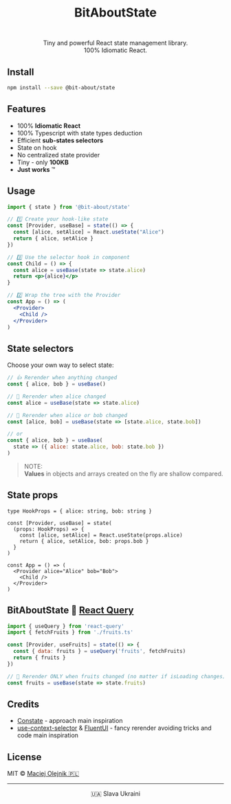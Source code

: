 # <p align="center">BitAboutState</p>
<p align="center">
<img alt="" src="https://user-images.githubusercontent.com/1496580/160495578-c4a54e53-7c5f-4bc3-9db3-a45c6ed45394.png" /><br/>
<a href="https://www.npmjs.com/package/@bit-about/state"><img alt="" src="https://img.shields.io/npm/v/@bit-about/state.svg" /></a>
<img alt="" src="https://img.shields.io/bundlephobia/min/@bit-about/state?label=size" />
<img alt="" src="https://img.shields.io/codecov/c/github/bit-about/state" />
<br />
Tiny and powerful React state management library.<br />
100% Idiomatic React.<br />
</p>

## Install

```bash
npm install --save @bit-about/state
```

## Features

- 100% **Idiomatic React**
- 100% Typescript with state types deduction
- Efficient **sub-states selectors**
- State on hook
- No centralized state provider
- Tiny - only **100KB**
- **Just works** ™

## Usage

```jsx
import { state } from '@bit-about/state'

// 1️⃣ Create your hook-like state
const [Provider, useBase] = state(() => {
  const [alice, setAlice] = React.useState("Alice")
  return { alice, setAlice }
})

// 3️⃣ Use the selector hook in component
const Child = () => {
  const alice = useBase(state => state.alice)
  return <p>{alice}</p>
}

// 2️⃣ Wrap the tree with the Provider
const App = () => (
  <Provider>
    <Child />
  </Provider>
)
```

## State selectors
Choose your own way to select state:

```jsx
// 👍 Rerender when anything changed
const { alice, bob } = useBase()

// 💪 Rerender when alice changed
const alice = useBase(state => state.alice)

// 🤌 Rerender when alice or bob changed
const [alice, bob] = useBase(state => [state.alice, state.bob])

// or
const { alice, bob } = useBase( 
  state => ({ alice: state.alice, bob: state.bob }) 
)
```

> NOTE:<br />
> **Values** in objects and arrays created on the fly are shallow compared.

## State props

```tsx
type HookProps = { alice: string, bob: string }

const [Provider, useBase] = state(
  (props: HookProps) => {
    const [alice, setAlice] = React.useState(props.alice)
    return { alice, setAlice, bob: props.bob }
  }
)

const App = () => (
  <Provider alice="Alice" bob="Bob">
    <Child />
  </Provider>
)
```

## BitAboutState 💛 [React Query](https://github.com/tannerlinsley/react-query)

```jsx
import { useQuery } from 'react-query'
import { fetchFruits } from './fruits.ts'

const [Provider, useFruits] = state(() => {
  const { data: fruits } = useQuery('fruits', fetchFruits)
  return { fruits }
})

// 🧠 Rerender ONLY when fruits changed (no matter if isLoading changes)
const fruits = useBase(state => state.fruits)
```

## Credits
- [Constate](https://github.com/diegohaz/constate) - approach main inspiration
- [use-context-selector](https://github.com/dai-shi/use-context-selector) & [FluentUI](https://github.com/microsoft/fluentui) - fancy rerender avoiding tricks and code main inspiration


## License
MIT © [Maciej Olejnik 🇵🇱](https://github.com/Gareneye)

---
<p align="center">🇺🇦 Slava Ukraini</p>
